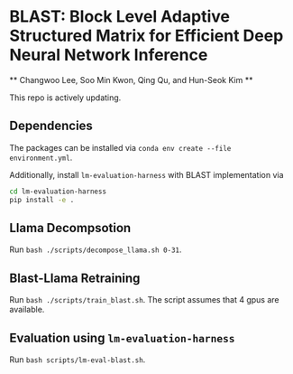 # BLAST: Block Level Adaptive Structured Matrix for Efficient Deep Neural Network Inference

** Changwoo Lee, Soo Min Kwon, Qing Qu, and Hun-Seok Kim **

This repo is actively updating.

## Dependencies

The packages can be installed via `conda env create --file environment.yml`.

Additionally, install `lm-evaluation-harness` with BLAST implementation via 
```bash
cd lm-evaluation-harness
pip install -e .
```

## Llama Decompsotion

Run `bash ./scripts/decompose_llama.sh 0-31`.

## Blast-Llama Retraining
Run `bash ./scripts/train_blast.sh`. The script assumes that 4 gpus are available.

## Evaluation using `lm-evaluation-harness`
Run `bash scripts/lm-eval-blast.sh`.
